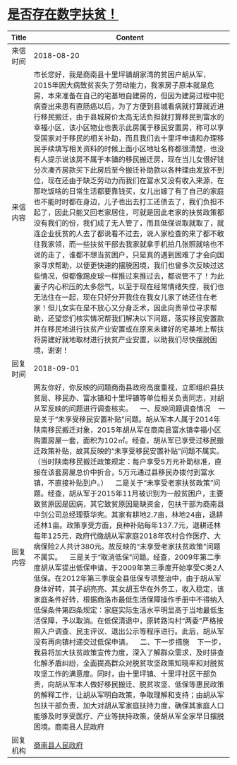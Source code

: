 # <a href="http://www.shangluo.gov.cn/zmhd/ldxxxx.jsp?urltype=leadermail.LeaderMailContentUrl&wbtreeid=1112&leadermailid=4876">是否存在数字扶贫！</a>
| Title |                                                                                                                                                                                                                                                                                                                                                                                                                                                                     Content                                                                                                                                                                                                                                                                                                                                                                                                                                                                      |
|:-----:|--------------------------------------------------------------------------------------------------------------------------------------------------------------------------------------------------------------------------------------------------------------------------------------------------------------------------------------------------------------------------------------------------------------------------------------------------------------------------------------------------------------------------------------------------------------------------------------------------------------------------------------------------------------------------------------------------------------------------------------------------------------------------------------------------------------------------------------------------------------------------------------------------------------------------------------------------|
| 来信时间  | 2018-08-20                                                                                                                                                                                                                                                                                                                                                                                                                                                                                                                                                                                                                                                                                                                                                                                                                                                                                                                                       |
| 来信内容  | 市长您好，我是商南县十里坪镇胡家湾的贫困户胡从军，2015年因大病致贫丧失了劳动能力，我家房子原本就是危房，本来准备在自己的宅基地自建房的，但因为建房过程中犯病查出来患有直肠癌以后，为了方便到县城看病就打算就近进行移民搬迁，由于县城房价太高无法负担就打算移民到富水的幸福小区，该小区物业也表示此房属于移民安置房，称可以享受国家对于移民的相关补助，而且我们去十里坪申请和办理移民手续填写相关资料的时候上面小区地址名称都很清楚，也没有人提示说该房不属于本镇的移民搬迁房，现在当儿女借好钱分次凑齐房款买下此房后至今搬迁补助款以各种理由发放不到位，现在还由于缺乏劳动力而我们在富水又没有收入来源，在那吃饭啥的日常生活都要靠钱买，女儿出嫁了有了自己的家庭也不能时时都在身边，儿子也出去打工还债去了，我们负担不起了，因此只能又回老家居住，可就是因此老家的扶贫政策都没有我们的份，我们成了无人管了，而且低保说取就取了，就连企业抚贫的人去了都说看不过去，说人家检查的来了都不敢往我家领，而一些扶贫干部去我家就拿手机拍几张照就啥也不说的走了，谁都不想当贫困户，只是真的遇到困难了才会向国家寻求帮助，以便更快速的摆脱困境，我们也曾多次反映过这些情况，但都像踢皮球一样推过来推过去，都说管不了！为此妻子内心积压的太多怨气，以至于现在经常情绪失控，我们也无法住在一起，现在只好分开我住在我女儿家了她还住在老家！但儿女实在是不放心又分身乏术，因此向贵单位寻求帮助，还望您们核实情况帮我们解决以下问题，落实移民安置款并在移民地进行扶贫产业安置或在原来未建好的宅基地上帮扶将房建好就地取材进行扶贫产业安置，以助我们尽快摆脱困境，谢谢！                                                                                                                                                                                                                   |
| 回复时间  | 2018-09-01                                                                                                                                                                                                                                                                                                                                                                                                                                                                                                                                                                                                                                                                                                                                                                                                                                                                                                                                       |
| 回复内容  | 网友你好，你反映的问题商南县政府高度重视，立即组织县扶贫局、移民办、富水镇和十里坪镇等单位相关负责同志，对胡从军反映的问题进行调查核实。    一、反映问题调查情况    一是关于“未享受移民安置补贴”问题。胡从军本人属于2014年陕南移民搬迁对象，2015年胡从军在商南县富水镇幸福小区购置房屋一套，面积为102㎡。经查，胡从军已享受过移民搬迁政策补贴，故其反映的“未享受移民安置补贴”问题不属实。（当时陕南移民搬迁政策规定：每户享受5万元补助标准，直接在该套房屋总价中折合，5万元通过县移民办拨付到富水镇，不直接补贴到户。）    二是关于“未享受老家扶贫政策”问题。经查，胡从军于2015年11月被识别为一般贫困户，主要致贫原因是因病，其它致贫原因是缺资金，包扶干部为商南县中剑公司总经理蔡华宪。其家有耕地2.7亩，林地24亩，退耕还林1亩。政策享受方面，良种补贴每年137.7元，退耕还林每年125元，政府代缴胡从军家庭2018年农村合作医疗、大病保险2人共计380元。故反映的“未享受老家扶贫政策”问题不属实。    三是关于“取消低保”问题。经查，2009年第二季度胡从军提出低保申请，于2009年第三季度开始享受C类2人低保。在2012年第三季度全县低保专项整治中，由于胡从军身体好转，其子胡亮亮、其女胡玉华在外务工，收入稳定，该家庭条件好转，根据商洛市最低生活保障操作手册中不得纳入低保条件第四条规定：家庭实际生活水平明显高于当地最低生活保障，予以取消。在低保清退中，原转路沟村“两委”严格按照入户调查、民主评议、退出公示等程序进行。此后，胡从军没有再向镇村递交过低保申请。    二、下一步措施    下一步，我县将加大扶贫政策宣传力度，深入了解群众需求，及时排查化解矛盾纠纷，全面提高群众对脱贫攻坚政策知晓率和对脱贫攻坚工作的满意度。同时，由十里坪镇、十里坪社区干部负责，向胡从军本人做好移民搬迁、脱贫攻坚、低保等惠民政策的解释工作，让胡从军明白政策，争取理解和支持；由胡从军包扶干部负责，加大对胡从军家庭扶持力度，确保其家庭人口能够及时享受医疗、产业等扶持政策，使胡从军全家早日摆脱困境。商南县人民政府 |
| 回复机构  | <a href="../../category/agencies/商南县人民政府.md">商南县人民政府</a>                                                                                                                                                                                                                                                                                                                                                                                                                                                                                                                                                                                                                                                                                                                                                                                                                                                                                         |